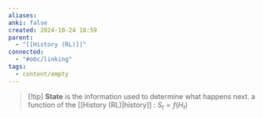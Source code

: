 ```yaml
---
aliases: 
anki: false
created: 2024-10-24 18:59
parent:
  - "[[History (RL)]]"
connected:
  - "#обс/linking"
tags:
  - content/empty
---
```


> [!tip] **State** is 
the information used to determine what happens next.
a function of the [[History (RL)|history]] :
$S_t = f(H_t)$
